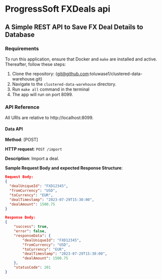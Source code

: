 # ProgressSoft FXDeals api

## A Simple REST API to Save FX Deal Details to Database

### Requirements
To run this application, ensure that Docker and `make` are installed and active. Thereafter, follow these steps:

1. Clone the repository: (git@github.com:toluwase1/clustered-data-warehouse.git)
2. Navigate to the `clustered-data-warehouse` directory.
3. Run `make all` command in the terminal
4. The app will run on port 8099.

### API Reference
All URIs are relative to http://localhost:8099.

#### Data API

**Method**: [POST]

**HTTP request**: `POST /import`

**Description**: Import a deal.

**Sample Request Body and expected Response Structure**:
```json
Request Body:
{
  "dealUniqueId": "FXD12345",
  "fromCurrency": "USD",
  "toCurrency": "EUR",
  "dealTimestamp": "2023-07-29T15:30:00",
  "dealAmount": 1500.75
}

Response Body:
{
    "success": true,
    "error": false,
    "responseData": {
        "dealUniqueId": "FXD12345",
        "fromCurrency": "USD",
        "toCurrency": "EUR",
        "dealTimestamp": "2023-07-29T15:30:00",
        "dealAmount": 1500.75
    },
    "statusCode": 201
}
